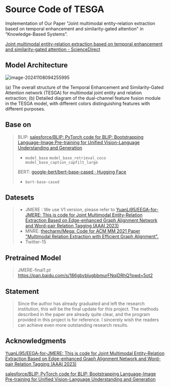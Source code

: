 # Source Code of TESGA

Implementation of Our Paper "Joint multimodal entity-relation extraction based on temporal enhancement and similarity-gated attention" in “Knowledge-Based Systems”.

 [Joint multimodal entity-relation extraction based on temporal enhancement and similarity-gated attention - ScienceDirect](https://www.sciencedirect.com/science/article/pii/S0950705124011389?ref=pdf_download&fr=RR-2&rr=8df208cdac1985d5#page=11&zoom=100,51,356)

## Model Architecture

![image-20241108094255995](https://wgx--img.oss-cn-qingdao.aliyuncs.com/img/image-20241108094255995.png)

(a) The overall structure of the Temporal Enhancement and Similarity-Gated Attention network (TESGA) for multimodal joint entity and relation extraction; (b) Detailed diagram of the dual-channel feature fusion module in the TESGA model, with different colors distinguishing features with different purposes.



## Base on 

> BLIP: [salesforce/BLIP: PyTorch code for BLIP: Bootstrapping Language-Image Pre-training for Unified Vision-Language Understanding and Generation](https://github.com/salesforce/BLIP?tab=readme-ov-file)
>
> * `model_base`     `model_base_retrieval_coco`   ` model_base_caption_capfilt_large`
>
> BERT: [google-bert/bert-base-cased · Hugging Face](https://huggingface.co/google-bert/bert-base-cased)
>
> * `bert-base-cased`

## Datesets

> * JMERE :  We use V1 version, please refer to [YuanLi95/EEGA-for-JMERE: This is code for Joint Multimodal Entity-Relation Extraction Based on Edge-enhanced Graph Alignment Network and Word-pair Relation Tagging (AAAI 2023)](https://github.com/YuanLi95/EEGA-for-JMERE?tab=readme-ov-file)
> * MNRE:    [thecharm/Mega: Code for ACM MM 2021 Paper "Multimodal Relation Extraction with Efficient Graph Alignment".](https://github.com/thecharm/Mega?tab=readme-ov-file)
> * Twitter-15

## Pretrained Model

> JMERE-final1.pt
> https://pan.baidu.com/s/186gbvblugbbmurFNqiDRhQ?pwd=5ot2 



## Statement

> Since the author has already graduated and left the research institution, this will be the final update for this project. The methods described in the paper are already quite clear, and the program provided in this project is for reference. I sincerely wish the readers can achieve even more outstanding research results.



## Acknowledgments

[YuanLi95/EEGA-for-JMERE: This is code for Joint Multimodal Entity-Relation Extraction Based on Edge-enhanced Graph Alignment Network and Word-pair Relation Tagging (AAAI 2023)](https://github.com/YuanLi95/EEGA-for-JMERE?tab=readme-ov-file)

[salesforce/BLIP: PyTorch code for BLIP: Bootstrapping Language-Image Pre-training for Unified Vision-Language Understanding and Generation](https://github.com/salesforce/BLIP?tab=readme-ov-file)

